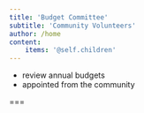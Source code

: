 ```yaml
---
title: 'Budget Committee'
subtitle: 'Community Volunteers'
author: /home
content:
    items: '@self.children'
---
```


- review annual budgets
- appointed from the community

===


